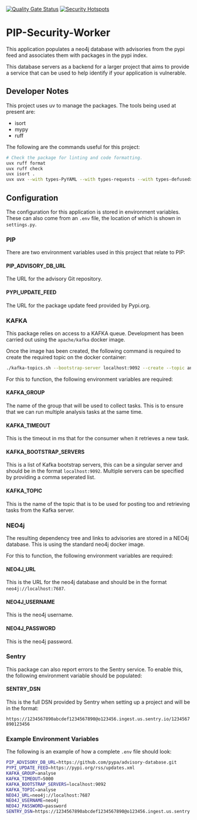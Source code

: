 [![Quality Gate Status](http://57.128.159.138:9000/api/project_badges/measure?project=petermcd_PIP-Security-Worker_16d5bf2f-e512-4b2d-bb0c-454f82721f17&metric=alert_status&token=sqb_fe42ef646007b55c22ec2fb48b8637ac660f8422)](http://57.128.159.138:9000/dashboard?id=petermcd_PIP-Security-Worker_16d5bf2f-e512-4b2d-bb0c-454f82721f17)
[![Security Hotspots](http://57.128.159.138:9000/api/project_badges/measure?project=petermcd_PIP-Security-Worker_16d5bf2f-e512-4b2d-bb0c-454f82721f17&metric=security_hotspots&token=sqb_fe42ef646007b55c22ec2fb48b8637ac660f8422)](http://57.128.159.138:9000/dashboard?id=petermcd_PIP-Security-Worker_16d5bf2f-e512-4b2d-bb0c-454f82721f17)

# PIP-Security-Worker

This application populates a neo4j database with advisories from the pypi feed and associates them with packages in the
pypi index.

This database servers as a backend for a larger project that aims to provide a service that can be used to help identify
if your application is vulnerable.

## Developer Notes

This project uses uv to manage the packages. The tools being used at present are:

* isort
* mypy
* ruff

The following are the commands useful for this project:

```bash
# Check the package for linting and code formatting.
uvx ruff format
uvx ruff check
uvx isort .
uvx uvx --with types-PyYAML --with types-requests --with types-defusedxml --with types-python-dateutil mypy pip_security_worker tests
```

## Configuration

The configuration for this application is stored in environment variables. These can also come from an `.env` file, the
location of which is shown in `settings.py`.

### PIP

There are two environment variables used in this project that relate to PIP:

#### PIP_ADVISORY_DB_URL

The URL for the advisory Git repository.

#### PYPI_UPDATE_FEED

The URL for the package update feed provided by Pypi.org.

### KAFKA

This package relies on access to a KAFKA queue. Development has been carried out using the `apache/kafka` docker image.

Once the image has been created, the following command is required to create the required topic on the docker container:

```bash
./kafka-topics.sh --bootstrap-server localhost:9092 --create --topic analyse --partitions 10
```

For this to function, the following environment variables are required:

#### KAFKA_GROUP

The name of the group that will be used to collect tasks. This is to ensure that we can run multiple analysis tasks at
the same time.

#### KAFKA_TIMEOUT

This is the timeout in ms that for the consumer when it retrieves a new task.

#### KAFKA_BOOTSTRAP_SERVERS

This is a list of Kafka bootstrap servers, this can be a singular server and should be in the format `localhost:9092`.
Multiple servers can be specified by providing a comma seperated list.

#### KAFKA_TOPIC

This is the name of the topic that is to be used for posting too and retrieving tasks from the Kafka server.

### NEO4j

The resulting dependency tree and links to advisories are stored in a NEO4j database. This is using the standard neo4j
docker image.

For this to function, the following environment variables are required:

#### NEO4J_URL

This is the URL for the neo4j database and should be in the format `neo4j://localhost:7687`.

#### NEO4J_USERNAME

This is the neo4j username.

#### NEO4J_PASSWORD

This is the neo4j password.

### Sentry

This package can also report errors to the Sentry service. To enable this, the following environment variable should be
populated:

#### SENTRY_DSN

This is the full DSN provided by Sentry when setting up a project and will be in the format:

`https://1234567890abcdef1234567890@o123456.ingest.us.sentry.io/1234567890123456`

### Example Environment Variables

The following is an example of how a complete `.env` file should look:

```bash
PIP_ADVISORY_DB_URL=https://github.com/pypa/advisory-database.git
PYPI_UPDATE_FEED=https://pypi.org/rss/updates.xml
KAFKA_GROUP=analyse
KAFKA_TIMEOUT=5000
KAFKA_BOOTSTRAP_SERVERS=localhost:9092
KAFKA_TOPIC=analyse
NEO4J_URL=neo4j://localhost:7687
NEO4J_USERNAME=neo4j
NEO4J_PASSWORD=password
SENTRY_DSN=https://1234567890abcdef1234567890@o123456.ingest.us.sentry.io/1234567890123456
```
